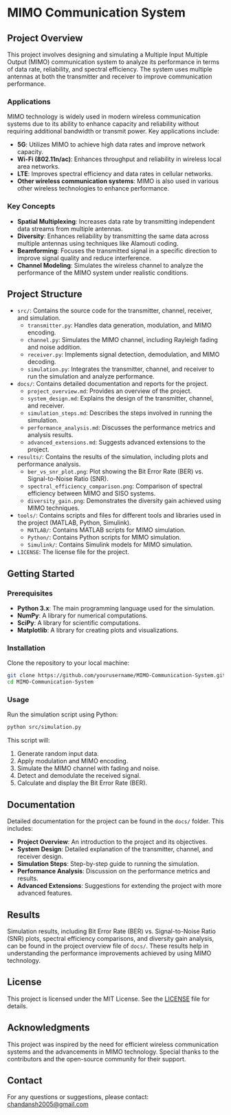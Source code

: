 # MIMO Communication System

## Project Overview

This project involves designing and simulating a Multiple Input Multiple Output (MIMO) communication system to analyze its performance in terms of data rate, reliability, and spectral efficiency. The system uses multiple antennas at both the transmitter and receiver to improve communication performance.

### Applications
MIMO technology is widely used in modern wireless communication systems due to its ability to enhance capacity and reliability without requiring additional bandwidth or transmit power. Key applications include:
- **5G**: Utilizes MIMO to achieve high data rates and improve network capacity.
- **Wi-Fi (802.11n/ac)**: Enhances throughput and reliability in wireless local area networks.
- **LTE**: Improves spectral efficiency and data rates in cellular networks.
- **Other wireless communication systems**: MIMO is also used in various other wireless technologies to enhance performance.

### Key Concepts
- **Spatial Multiplexing**: Increases data rate by transmitting independent data streams from multiple antennas.
- **Diversity**: Enhances reliability by transmitting the same data across multiple antennas using techniques like Alamouti coding.
- **Beamforming**: Focuses the transmitted signal in a specific direction to improve signal quality and reduce interference.
- **Channel Modeling**: Simulates the wireless channel to analyze the performance of the MIMO system under realistic conditions.

## Project Structure

- `src/`: Contains the source code for the transmitter, channel, receiver, and simulation.
  - `transmitter.py`: Handles data generation, modulation, and MIMO encoding.
  - `channel.py`: Simulates the MIMO channel, including Rayleigh fading and noise addition.
  - `receiver.py`: Implements signal detection, demodulation, and MIMO decoding.
  - `simulation.py`: Integrates the transmitter, channel, and receiver to run the simulation and analyze performance.
- `docs/`: Contains detailed documentation and reports for the project.
  - `project_overview.md`: Provides an overview of the project.
  - `system_design.md`: Explains the design of the transmitter, channel, and receiver.
  - `simulation_steps.md`: Describes the steps involved in running the simulation.
  - `performance_analysis.md`: Discusses the performance metrics and analysis results.
  - `advanced_extensions.md`: Suggests advanced extensions to the project.
- `results/`: Contains the results of the simulation, including plots and performance analysis.
  - `ber_vs_snr_plot.png`: Plot showing the Bit Error Rate (BER) vs. Signal-to-Noise Ratio (SNR).
  - `spectral_efficiency_comparison.png`: Comparison of spectral efficiency between MIMO and SISO systems.
  - `diversity_gain.png`: Demonstrates the diversity gain achieved using MIMO techniques.
- `tools/`: Contains scripts and files for different tools and libraries used in the project (MATLAB, Python, Simulink).
  - `MATLAB/`: Contains MATLAB scripts for MIMO simulation.
  - `Python/`: Contains Python scripts for MIMO simulation.
  - `Simulink/`: Contains Simulink models for MIMO simulation.
- `LICENSE`: The license file for the project.

## Getting Started

### Prerequisites

- **Python 3.x**: The main programming language used for the simulation.
- **NumPy**: A library for numerical computations.
- **SciPy**: A library for scientific computations.
- **Matplotlib**: A library for creating plots and visualizations.

### Installation

Clone the repository to your local machine:

```bash
git clone https://github.com/yourusername/MIMO-Communication-System.git
cd MIMO-Communication-System
```

### Usage

Run the simulation script using Python:

```bash
python src/simulation.py
```

This script will:
1. Generate random input data.
2. Apply modulation and MIMO encoding.
3. Simulate the MIMO channel with fading and noise.
4. Detect and demodulate the received signal.
5. Calculate and display the Bit Error Rate (BER).

## Documentation

Detailed documentation for the project can be found in the `docs/` folder. This includes:
- **Project Overview**: An introduction to the project and its objectives.
- **System Design**: Detailed explanation of the transmitter, channel, and receiver design.
- **Simulation Steps**: Step-by-step guide to running the simulation.
- **Performance Analysis**: Discussion on the performance metrics and results.
- **Advanced Extensions**: Suggestions for extending the project with more advanced features.

## Results

Simulation results, including Bit Error Rate (BER) vs. Signal-to-Noise Ratio (SNR) plots, spectral efficiency comparisons, and diversity gain analysis, can be found in the project overview file of `docs/`. These results help in understanding the performance improvements achieved by using MIMO technology.

## License

This project is licensed under the MIT License. See the [LICENSE](LICENSE) file for details.

## Acknowledgments

This project was inspired by the need for efficient wireless communication systems and the advancements in MIMO technology. Special thanks to the contributors and the open-source community for their support.

## Contact

For any questions or suggestions, please contact: [chandansh2005@gmail.com](mailto:chandansh2005@gmail.com)
